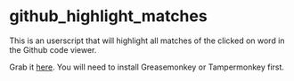 github_highlight_matches
========================

This is an userscript that will highlight all matches of the clicked on word in the Github code viewer.

Grab it [here](https://openuserjs.org/scripts/chinhodado/github_highlight_matches). You will need to install Greasemonkey or Tampermonkey first.
